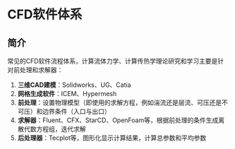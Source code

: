 # CFD软件体系

## 简介

常见的CFD软件流程体系，计算流体力学、计算传热学理论研究和学习主要是针对前处理和求解器：

1.  **三维CAD建模**：Solidworks、UG、Catia
2. **网格生成软件**：ICEM、Hypermesh
3. **前处理**：设置物理模型（即使用的求解方程，例如湍流还是层流、可压还是不可压）和边界条件（入口与出口）
4. **求解器**：Fluent、CFX、StarCD、OpenFoam等，根据前处理的条件生成离散代数方程组，迭代求解
5. **后处理器**：Tecplot等，图形化显示计算结果，计算总参数和平均参数



